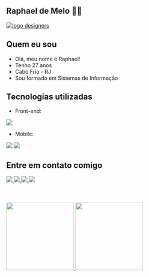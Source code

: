 ## Raphael de Melo 👨‍💻

<div><a href='https://www.hit-counts.com/'><img src='http://www.hit-counts.com/counter.php?t=MTQ2MTA2MA==' border='0' alt='logo designers'></a></div>

## Quem eu sou

- Olá, meu nome é Raphael! <br>
- Tenho 27 anos <br>
- Cabo Frio - RJ<br>
- Sou formado em Sistemas de Informação

## Tecnologias utilizadas

- Front-end: <br>

 <img src="https://img.shields.io/badge/React-20232A?style=for-the-badge&logo=react&logoColor=61DAFB" />
 
- Mobile:<br>
<div>
<img src="https://img.shields.io/badge/React_Native-20232A?style=for-the-badge&logo=react&logoColor=61DAFB"/>
<img src="https://img.shields.io/badge/Expo-1B1F23?style=for-the-badge&logo=expo&logoColor=white" />
<div>
 
## Entre em contato comigo

<div>

  <a href="https://www.linkedin.com/in/raphaeldemelo/" alt="LinkedIn" target="_blank">
    <img src="https://img.shields.io/badge/LinkedIn-0077B5?style=for-the-badge&logo=linkedin&logoColor=white" />
  </a>
  
  <a href="https://www.instagram.com/raphaeldemelo_/" alt="Instagram" target="_blank">
    <img src="https://img.shields.io/badge/Instagram-E4405F?style=for-the-badge&logo=instagram&logoColor=white" />
  </a>
  

  <a href="mailto:raphaeldemelosoares@hotmail.com">
    <img src="https://img.shields.io/badge/Microsoft_Outlook-0078D4?style=for-the-badge&logo=microsoft-outlook&logoColor=white">
  </a>
  
<a href="https://web.whatsapp.com/send?phone=+5521993509588" alt="WhatsApp" target="_blank">
    <img src="https://img.shields.io/badge/WhatsApp-25D366?style=for-the-badge&logo=whatsapp&logoColor=white" />
  </a>

  </div>
  
  <br>
  <br>
  <br>


<div>
  <a href="https://github.com/raphaeldemelo">
  <img height="180em" src="https://github-readme-stats.vercel.app/api?username=raphaeldemelo&show_icons=true&theme=dark&include_all_commits=true&count_private=true"/>
  <img height="180em" src="https://github-readme-stats.vercel.app/api/top-langs/?username=raphaeldemelo&layout=compact&langs_count=7&theme=dark"/>
</div>
